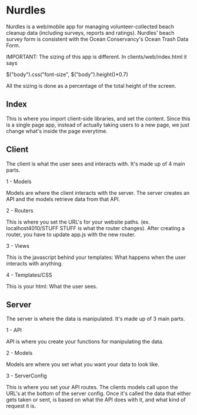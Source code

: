 Nurdles
==============

Nurdles is a web/mobile app for managing volunteer-collected beach cleanup data (including surveys, reports and ratings). Nurdles' beach survey form is consistent with the Ocean Conservancy's Ocean Trash Data Form.

IMPORTANT: The sizing of this app is different. In clients/web/index.html it says

$("body").css("font-size", $("body").height()*0.7)

All the sizing is done as a percentage of the total height of the screen.

Index
--------------

This is where you import client-side libraries, and set the content. Since this is a single page app, instead of actually taking users to a new page, we just change what's inside the page everytime.

Client
--------------

The client is what the user sees and interacts with. It's made up of 4 main parts.


1 - Models

Models are where the client interacts with the server. The server creates an API and the models retrieve data from that API.


2 - Routers

This is where you set the URL's for your website paths. (ex. localhost4010/STUFF STUFF is what the router changes). After creating a router, you have to update app.js with the new router.


3 - Views

This is the javascript behind your templates: What happens when the user interacts with anything.


4 - Templates/CSS

This is your html: What the user sees.

Server
--------------

The server is where the data is manipulated. It's made up of 3 main parts.


1 - API

API is where you create your functions for manipulating the data.


2 - Models

Models are where you set what you want your data to look like.


3 - ServerConfig

This is where you set your API routes. The clients models call upon the URL's at the bottom of the server config. Once it's called the data that either gets taken or sent, is based on what the API does with it, and what kind of request it is.

